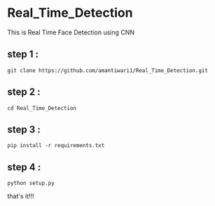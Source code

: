 # Real_Time_Detection

This is Real Time Face Detection using CNN

## step 1 : 
```
git clone https://github.com/amantiwari1/Real_Time_Detection.git
```

## step 2 : 
```
cd Real_Time_Detection
```

## step 3 : 
```
pip install -r requirements.txt
```

## step 4 : 
```
python setup.py
```
that's it!!!

